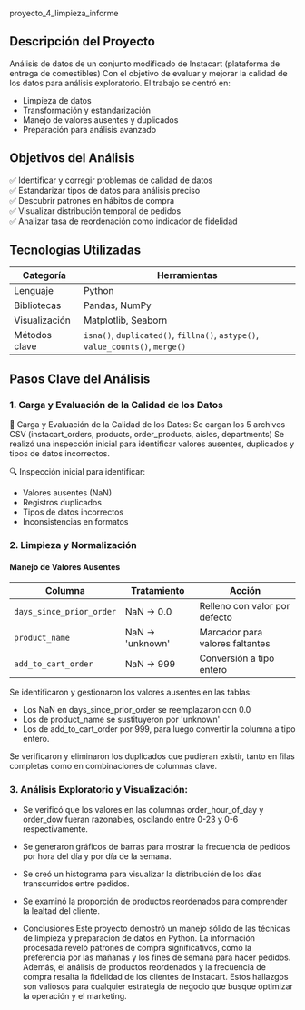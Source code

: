 proyecto_4_limpieza_informe

## Descripción del Proyecto
Análisis de datos de un conjunto modificado de Instacart (plataforma de entrega de comestibles)
Con el objetivo de evaluar y mejorar la calidad de los datos para análisis exploratorio. El trabajo se centró en:

- Limpieza de datos
- Transformación y estandarización
- Manejo de valores ausentes y duplicados
- Preparación para análisis avanzado

## Objetivos del Análisis

✅ Identificar y corregir problemas de calidad de datos  
✅ Estandarizar tipos de datos para análisis preciso  
✅ Descubrir patrones en hábitos de compra  
✅ Visualizar distribución temporal de pedidos  
✅ Analizar tasa de reordenación como indicador de fidelidad  

## Tecnologías Utilizadas

| Categoría | Herramientas |
|-----------|-------------|
| Lenguaje | Python |
| Bibliotecas | Pandas, NumPy |
| Visualización | Matplotlib, Seaborn |
| Métodos clave | `isna()`, `duplicated()`, `fillna()`, `astype()`, `value_counts()`, `merge()` 

## Pasos Clave del Análisis

### 1. Carga y Evaluación de la Calidad de los Datos
📂 Carga y Evaluación de la Calidad de los Datos: 
Se cargan los 5 archivos CSV (instacart_orders, products, order_products, aisles, departments)
Se realizó una inspección inicial para identificar valores ausentes, duplicados y tipos de datos incorrectos.

🔍 Inspección inicial para identificar:
- Valores ausentes (NaN)
- Registros duplicados
- Tipos de datos incorrectos
- Inconsistencias en formatos

### 2. Limpieza y Normalización

#### Manejo de Valores Ausentes
| Columna | Tratamiento | Acción |
|---------|-------------|--------|
| `days_since_prior_order` | NaN → 0.0 | Relleno con valor por defecto |
| `product_name` | NaN → 'unknown' | Marcador para valores faltantes |
| `add_to_cart_order` | NaN → 999 | Conversión a tipo entero |

Se identificaron y gestionaron los valores ausentes en las tablas:
- Los NaN en days_since_prior_order se reemplazaron con 0.0
- Los de product_name se sustituyeron por 'unknown'
- Los de add_to_cart_order por 999, para luego convertir la columna a tipo entero.
  
Se verificaron y eliminaron los duplicados que pudieran existir, tanto en filas completas como en combinaciones de columnas clave.


### 3. Análisis Exploratorio y Visualización:

- Se verificó que los valores en las columnas order_hour_of_day y order_dow fueran razonables, oscilando entre 0-23 y 0-6 respectivamente.
- Se generaron gráficos de barras para mostrar la frecuencia de pedidos por hora del día y por día de la semana.
- Se creó un histograma para visualizar la distribución de los días transcurridos entre pedidos.
- Se examinó la proporción de productos reordenados para comprender la lealtad del cliente.

- Conclusiones
Este proyecto demostró un manejo sólido de las técnicas de limpieza y preparación de datos en Python.
La información procesada reveló patrones de compra significativos, como la preferencia por las mañanas y los fines de semana para hacer pedidos.
Además, el análisis de productos reordenados y la frecuencia de compra resalta la fidelidad de los clientes de Instacart.
Estos hallazgos son valiosos para cualquier estrategia de negocio que busque optimizar la operación y el marketing.
